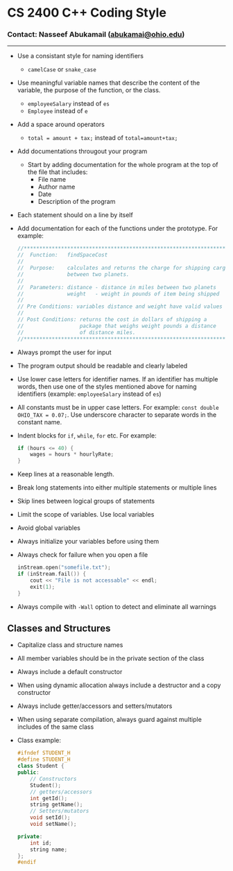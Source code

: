  # CS 2400 C++ Coding Style
 ### Contact: Nasseef Abukamail (abukamai@ohio.edu)

---

* Use a consistant style for naming identifiers
  * ```camelCase``` or ```snake_case```
* Use meaningful variable names that describe the content of the variable, the purpose of the function, or the class.
  * ```employeeSalary``` instead of ```es```
  * ```Employee``` instead of ```e```
* Add a space around operators
  * ```total = amount + tax;``` instead of ```total=amount+tax;```
* Add documentations througout your program
  * Start by adding documentation for the whole program at the top of the file that includes:
    * File name
    * Author name
    * Date
    * Description of the program
* Each statement should on a line by itself
* Add documentation for each of the functions under the prototype. For example:

  ```cpp
  //*****************************************************************
  //  Function:   findSpaceCost
  //
  //  Purpose:    calculates and returns the charge for shipping cargo
  //              between two planets.
  //
  //  Parameters: distance - distance in miles between two planets
  //              weight   - weight in pounds of item being shipped
  //
  // Pre Conditions: variables distance and weight have valid values
  //
  // Post Conditions: returns the cost in dollars of shipping a
  //                  package that weighs weight pounds a distance
  //                  of distance miles.
  //******************************************************************
  ```

* Always prompt the user for input
* The program output should be readable and clearly labeled
* Use lower case letters for identifier names. If an identifier has multiple words, then use one of the styles mentioned above for naming identifiers (example: ```employeeSalary``` instead of ```es```)
* All constants must be in upper case letters. For example: ```const double OHIO_TAX = 0.07;```. Use underscore character to separate words in the constant name.
* Indent blocks for ```if```, ```while```, ```for``` etc. For example:

  ```cpp
  if (hours <= 40) {
      wages = hours * hourlyRate;
  }
  ```

* Keep lines at a reasonable length.
* Break long statements into either multiple statements or multiple lines
* Skip lines between logical groups of statements
* Limit the scope of variables. Use local variables
* Avoid global variables
* Always initialize your variables before using them
* Always check for failure when you open a file

  ```cpp
  inStream.open("somefile.txt");
  if (inStream.fail()) {
      cout << "File is not accessable" << endl;
      exit(1);
  }
  ```

* Always compile with ```-Wall``` option to detect and eliminate all warnings

## Classes and Structures

* Capitalize class and structure names
* All member variables should be in the private section of the class
* Always include a default constructor
* When using dynamic allocation always include a destructor and a copy constructor
* Always include getter/accessors and setters/mutators
* When using separate compilation, always guard against multiple includes of the same class
* Class example:

  ```cpp
  #ifndef STUDENT_H
  #define STUDENT_H
  class Student {
  public:
      // Constructors
      Student();
      // getters/accessors
      int getId();
      string getName();
      // Setters/mutators
      void setId();
      void setName();

  private:
      int id;
      string name;
  };
  #endif
  ```
